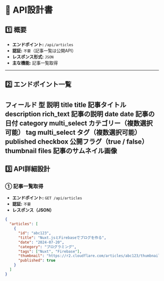 # 🔗 API設計書

## 1️⃣ 概要
- **エンドポイント:** `/api/articles`
- **認証:** `不要`（記事一覧は公開API）
- **レスポンス形式:** `JSON`
- **主な機能:** 記事一覧取得

---

## 2️⃣ エンドポイント一覧

フィールド	型	説明
title	title	記事タイトル
description	rich_text	記事の説明
date	date	記事の日付
category	multi_select	カテゴリー（複数選択可能）
tag	multi_select	タグ（複数選択可能）
published	checkbox	公開フラグ（true / false）
thumbnail	files	記事のサムネイル画像
---

## 3️⃣ API詳細設計

### **① 記事一覧取得**
- **エンドポイント:** `GET /api/articles`
- **認証:** `不要`
- **レスポンス（JSON）**
```json
{
  "articles": [
    {
      "id": "abc123",
      "title": "Nuxt.jsとFirebaseでブログを作る",
      "date": "2024-07-20",
      "category": "プログラミング",
      "tags": ["Nuxt", "Firebase"],
      "thumbnail": "https://r2.cloudflare.com/articles/abc123/thumbnail.jpg",
      "published": true
    }
  ]
}
